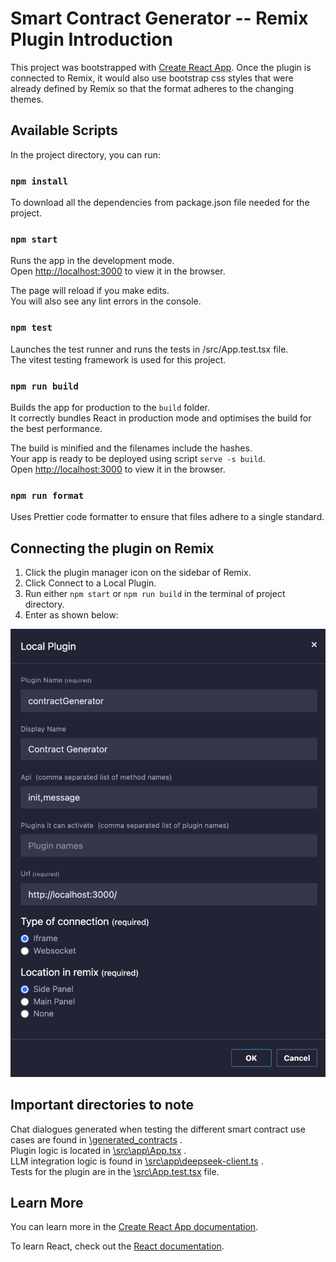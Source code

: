 # Smart Contract Generator -- Remix Plugin Introduction

This project was bootstrapped with [Create React App](https://github.com/facebook/create-react-app). Once the plugin is connected to Remix, it would also use bootstrap css styles that were already defined by Remix so that the format adheres to the changing themes.

## Available Scripts

In the project directory, you can run:

### `npm install`

To download all the dependencies from package.json file needed for the project.

### `npm start`

Runs the app in the development mode.\
Open [http://localhost:3000](http://localhost:3000) to view it in the browser.

<!-- This is the url you enter when you want to connect this local plugin on Remix. -->

The page will reload if you make edits.\
You will also see any lint errors in the console.

### `npm test`

Launches the test runner and runs the tests in /src/App.test.tsx file.\
The vitest testing framework is used for this project.

### `npm run build`

Builds the app for production to the `build` folder.\
It correctly bundles React in production mode and optimises the build for the best performance.

The build is minified and the filenames include the hashes.\
Your app is ready to be deployed using script `serve -s build`.\
Open [http://localhost:3000](http://localhost:3000) to view it in the browser.

### `npm run format`

Uses Prettier code formatter to ensure that files adhere to a single standard.

## Connecting the plugin on Remix

1. Click the plugin manager icon on the sidebar of Remix.
2. Click Connect to a Local Plugin.
3. Run either `npm start` or `npm run build` in the terminal of project directory.
4. Enter as shown below:

![localPlugin](/src/assets/connection.png "Connecting a local plugin on Remix")

## Important directories to note

Chat dialogues generated when testing the different smart contract use cases are found in
[\generated_contracts](https://github.com/alvasi/react-plugin/tree/main/generated_contracts/deepseek) .\
Plugin logic is located in [\src\app\App.tsx](https://github.com/alvasi/react-plugin/blob/main/src/app/App.tsx) .\
LLM integration logic is found in [\src\app\deepseek-client.ts](https://github.com/alvasi/react-plugin/blob/main/src/app/deepseek-client.ts) .\
Tests for the plugin are in the [\src\App.test.tsx](https://github.com/alvasi/react-plugin/blob/main/src/App.test.tsx) file.

## Learn More

You can learn more in the [Create React App documentation](https://facebook.github.io/create-react-app/docs/getting-started).

To learn React, check out the [React documentation](https://reactjs.org/).
